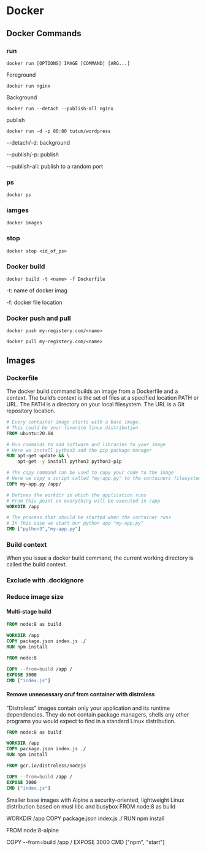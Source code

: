 # Docker

## Docker Commands

### run

`docker run [OPTIONS] IMAGE [COMMAND] [ARG...]`

Foreground

`docker run nginx`

Background

`docker run --detach --publish-all nginx`

publish

`docker run -d -p 80:80 tutum/wordpress`

--detach/-d: background

--publish/-p: publish

--publish-all: publish to a random port

### ps

`docker ps`

### iamges

`docker images`

### stop

`docker stop <id_of_ps>`

### Docker build

`docker build -t <name> -f Dockerfile`

-t: name of docker imag

-f: docker file location

### Docker push and pull

`docker push my-registery.com/<name>`

`docker pull my-registery.com/<name>`

## Images

### Dockerfile

The docker build command builds an image from a Dockerfile and a context. The build’s context is the set of files at a specified location PATH or URL. The PATH is a directory on your local filesystem. The URL is a Git repository location.

```Dockerfile
# Every container image starts with a base image.
# This could be your favorite linux distribution
FROM ubuntu:20.04 

# Run commands to add software and libraries to your image
# Here we install python3 and the pip package manager
RUN apt-get update && \
    apt-get -y install python3 python3-pip 

# The copy command can be used to copy your code to the image
# Here we copy a script called "my-app.py" to the containers filesystem
COPY my-app.py /app/ 

# Defines the workdir in which the application runs
# From this point on everything will be executed in /app
WORKDIR /app

# The process that should be started when the container runs
# In this case we start our python app "my-app.py"
CMD ["python3","my-app.py"]
```

### Build context

When you issue a docker build command, the current working directory is called the build context.

### Exclude with .dockignore

### Reduce image size

#### Multi-stage build

```Dockerfile
FROM node:8 as build

WORKDIR /app
COPY package.json index.js ./
RUN npm install

FROM node:8

COPY --from=build /app /
EXPOSE 3000
CMD ["index.js"]
```

#### Remove unnecessary cruf from container with distroless

"Distroless" images contain only your application and its runtime dependencies. They do not contain package managers, shells any other programs you would expect to find in a standard Linux distribution.

```Dockerfile
FROM node:8 as build

WORKDIR /app
COPY package.json index.js ./
RUN npm install

FROM gcr.io/distroless/nodejs

COPY --from=build /app /
EXPOSE 3000
CMD ["index.js"]
```

Smaller base images with Alpine
a security-oriented, lightweight Linux distribution based on musl libc and busybox
FROM node:8 as build

WORKDIR /app
COPY package.json index.js ./
RUN npm install

FROM node:8-alpine

COPY --from=build /app /
EXPOSE 3000
CMD ["npm", "start"]